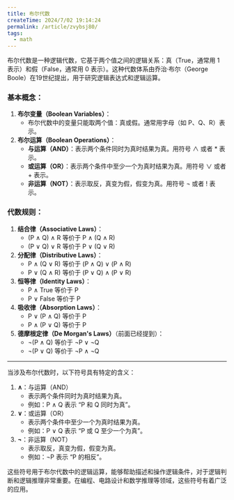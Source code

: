 ```yaml
---
title: 布尔代数
createTime: 2024/7/02 19:14:24
permalink: /article/zvybsj80/
tags:
  - math
---
```

布尔代数是一种逻辑代数，它基于两个值之间的逻辑关系：真（True，通常用 1 表示）和假（False，通常用 0 表示）。这种代数体系由乔治·布尔（George Boole）在19世纪提出，用于研究逻辑表达式和逻辑运算。

### 基本概念：
1.  **布尔变量（Boolean Variables）**： 
    - 布尔代数中的变量只能取两个值：真或假。通常用字母（如 P、Q、R）表示。
2.  **布尔运算（Boolean Operations）**： 
    - **与运算（AND）**：表示两个条件同时为真时结果为真。用符号 ∧ 或者 * 表示。
    - **或运算（OR）**：表示两个条件中至少一个为真时结果为真。用符号 ∨ 或者 + 表示。
    - **非运算（NOT）**：表示取反，真变为假，假变为真。用符号 ¬ 或者 ! 表示。

### 代数规则：
1.  **结合律（Associative Laws）**： 
    - (P ∧ Q) ∧ R 等价于 P ∧ (Q ∧ R)
    - (P ∨ Q) ∨ R 等价于 P ∨ (Q ∨ R)
2.  **分配律（Distributive Laws）**： 
    - P ∧ (Q ∨ R) 等价于 (P ∧ Q) ∨ (P ∧ R)
    - P ∨ (Q ∧ R) 等价于 (P ∨ Q) ∧ (P ∨ R)
3.  **恒等律（Identity Laws）**： 
    - P ∧ True 等价于 P
    - P ∨ False 等价于 P
4.  **吸收律（Absorption Laws）**： 
    - P ∨ (P ∧ Q) 等价于 P
    - P ∧ (P ∨ Q) 等价于 P
5.  **德摩根定律（De Morgan's Laws）**（前面已经提到）： 
    - ¬(P ∧ Q) 等价于 ¬P ∨ ¬Q
    - ¬(P ∨ Q) 等价于 ¬P ∧ ¬Q

---

当涉及布尔代数时，以下符号具有特定的含义：

1.  **∧**：与运算（AND） 
    - 表示两个条件同时为真时结果为真。
    - 例如：P ∧ Q 表示 “P 和 Q 同时为真”。
2.  **∨**：或运算（OR） 
    - 表示两个条件中至少一个为真时结果为真。
    - 例如：P ∨ Q 表示 “P 或 Q 至少一个为真”。
3.  **¬**：非运算（NOT） 
    - 表示取反，真变为假，假变为真。
    - 例如：¬P 表示 “P 的相反”。

这些符号用于布尔代数中的逻辑运算，能够帮助描述和操作逻辑条件，对于逻辑判断和逻辑推理非常重要。在编程、电路设计和数学推理等领域，这些符号有着广泛的应用。

